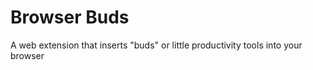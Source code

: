 # Browser Buds

A web extension that inserts "buds" or little productivity tools into your browser


